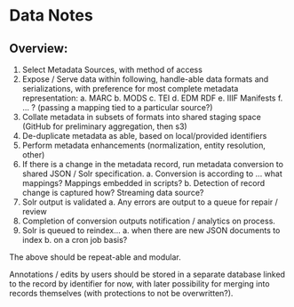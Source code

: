 # Data Notes

## Overview:

1. Select Metadata Sources, with method of access
2. Expose / Serve data within following, handle-able data formats and serializations, with preference for most complete metadata representation:
  a. MARC
  b. MODS
  c. TEI
  d. EDM RDF
  e. IIIF Manifests
  f. ... ? (passing a mapping tied to a particular source?)
3. Collate metadata in subsets of formats into shared staging space (GitHub for preliminary aggregation, then s3)
4. De-duplicate metadata as able, based on local/provided identifiers
5. Perform metadata enhancements (normalization, entity resolution, other)
6. If there is a change in the metadata record, run metadata conversion to shared JSON / Solr specification.
  a. Conversion is according to ... what mappings? Mappings embedded in scripts?
  b. Detection of record change is captured how? Streaming data source?
7. Solr output is validated
  a. Any errors are output to a queue for repair / review
8. Completion of conversion outputs notification / analytics on process.
7. Solr is queued to reindex...
  a. when there are new JSON documents to index
  b. on a cron job basis?

The above should be repeat-able and modular.

Annotations / edits by users should be stored in a separate database linked to the record by identifier for now, with later possibility for merging into records themselves (with protections to not be overwritten?).
